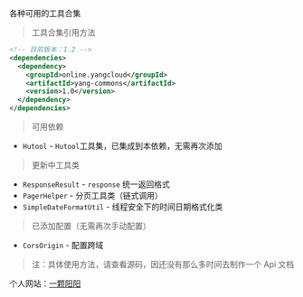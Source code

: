 各种可用的工具合集

> 工具合集引用方法

```xml
<!-- 目前版本：1.2 -->
<dependencies>
  <dependency>
    <groupId>online.yangcloud</groupId>
    <artifactId>yang-commons</artifactId>
    <version>1.0</version>
  </dependency>
</dependencies>
```

> 可用依赖

- `Hutool` - `Hutool`工具集，已集成到本依赖，无需再次添加

> 更新中工具类

- `ResponseResult` - `response` 统一返回格式
- `PagerHelper` - 分页工具类（链式调用）
- `SimpleDateFormatUtil` - 线程安全下的时间日期格式化类

> 已添加配置（无需再次手动配置）

- `CorsOrigin` - 配置跨域

> 注：具体使用方法，请查看源码，因还没有那么多时间去制作一个 Api 文档

个人网站：<a href="https://www.yangcloud.online/">一颗阳阳</a>